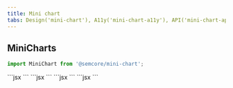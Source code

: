 ```yaml
---
title: Mini chart
tabs: Design('mini-chart'), A11y('mini-chart-a11y'), API('mini-chart-api'), Example('mini-chart-code'), Changelog('mini-chart-changelog')
---
```


## MiniCharts

```jsx
import MiniChart from '@semcore/mini-chart';
```


<TypesView type="ScoreLineGaugeProps" :types={...types} />
```jsx
<MiniChart.ScoreLine />
```

<TypesView type="ScoreDonutProps" :types={...types} />
```jsx
<MiniChart.ScoreDonut />
<MiniChart.ScoreSemiDonut />
```

<TypesView type="TrendLineProps" :types={...types} />
```jsx
<MiniChart.TrendLine />
<MiniChart.TrendArea />
```

<TypesView type="TrendBarProps" :types={...types} />
```jsx
<MiniChart.TrendBar />
<MiniChart.TrendHistogram />
```

<script setup>import { data as types } from '@types.data.ts';</script>
